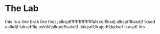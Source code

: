 The Lab
=======

this is a line brak
like that 
;alksjdffffffffffffffffalskdjflksdj  alksjdflkasdjf lksad aslkdjf laksjdflkj asldkfjslkadjflsakdjf ;lakjsdf;lkajsdfl;kjdsaf  lkasjdf lds

